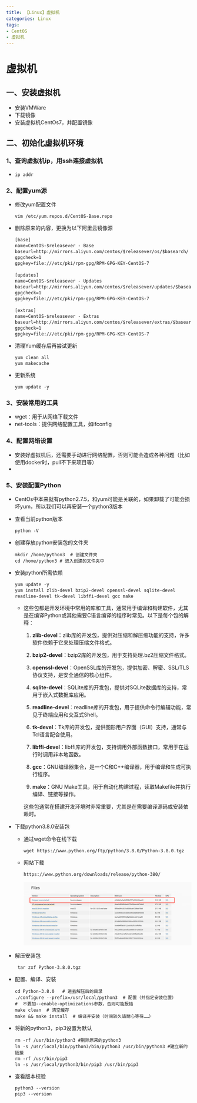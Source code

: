 ```yaml
---
title: 【Linux】虚拟机
categories: Linux
tags:
- CentOS
- 虚拟机
---
```


# 虚拟机

## 一、安装虚拟机

+ 安装VMWare
+ 下载镜像
+ 安装虚拟机CentOs7，并配置镜像



## 二、初始化虚拟机环境

### 1、查询虚拟机ip，用ssh连接虚拟机

+ ```shell
  ip addr
  ```



### 2、配置yum源

+ 修改yum配置文件

  ```shell
  vim /etc/yum.repos.d/CentOS-Base.repo
  ```

+ 删除原来的内容，更换为以下阿里云镜像源

  ```shell
  [base]
  name=CentOS-$releasever - Base
  baseurl=http://mirrors.aliyun.com/centos/$releasever/os/$basearch/
  gpgcheck=1
  gpgkey=file:///etc/pki/rpm-gpg/RPM-GPG-KEY-CentOS-7
  
  [updates]
  name=CentOS-$releasever - Updates
  baseurl=http://mirrors.aliyun.com/centos/$releasever/updates/$basearch/
  gpgcheck=1
  gpgkey=file:///etc/pki/rpm-gpg/RPM-GPG-KEY-CentOS-7
  
  [extras]
  name=CentOS-$releasever - Extras
  baseurl=http://mirrors.aliyun.com/centos/$releasever/extras/$basearch/
  gpgcheck=1
  gpgkey=file:///etc/pki/rpm-gpg/RPM-GPG-KEY-CentOS-7
  
  ```

+ 清理Yum缓存后再尝试更新

  ```shell
  yum clean all
  yum makecache
  ```

+ 更新系统

  ```shell
  yum update -y
  ```



### 3、安装常用的工具

+ wget：用于从网络下载文件
+ net-tools：提供网络配置工具，如ifconfig



### 4、配置网络设置

+ 安装好虚拟机后，还需要手动进行网络配置，否则可能会造成各种问题（比如使用docker时，pull不下来项目等）
+ 



### 5、安装配置Python

+ CentOs中本来就有python2.7.5，和yum可能是关联的，如果卸载了可能会损坏yum，所以我们可以再安装一个python3版本

+ 查看当前python版本

  ```shell
  python -V
  ```

+ 创建存放python安装包的文件夹

  ```shell
  mkdir /home/python3  # 创建文件夹
  cd /home/python3 # 进入创建的文件夹中
  ```

+ 安装python所需依赖

  ```shell
  yum update -y
  yum install zlib-devel bzip2-devel openssl-devel sqlite-devel readline-devel tk-devel libffi-devel gcc make
  ```

  + 这些包都是开发环境中常用的库和工具，通常用于编译和构建软件，尤其是在编译Python或其他需要C语言编译的程序时常见。以下是每个包的解释：

    1. **zlib-devel**：zlib库的开发包，提供对压缩和解压缩功能的支持，许多软件依赖于它来处理压缩文件格式。

    2. **bzip2-devel**：bzip2库的开发包，用于支持处理.bz2压缩文件格式。

    3. **openssl-devel**：OpenSSL库的开发包，提供加密、解密、SSL/TLS协议支持，是安全通信的核心组件。

    4. **sqlite-devel**：SQLite库的开发包，提供对SQLite数据库的支持，常用于嵌入式数据库应用。

    5. **readline-devel**：readline库的开发包，用于提供命令行编辑功能，常见于终端应用和交互式Shell。

    6. **tk-devel**：Tk库的开发包，提供图形用户界面（GUI）支持，通常与Tcl语言配合使用。

    7. **libffi-devel**：libffi库的开发包，支持调用外部函数接口，常用于在运行时调用非本地函数。

    8. **gcc**：GNU编译器集合，是一个C和C++编译器，用于编译和生成可执行程序。

    9. **make**：GNU Make工具，用于自动化构建过程，读取Makefile并执行编译、链接等操作。

    这些包通常在搭建开发环境时非常重要，尤其是在需要编译源码或安装依赖时。

+ 下载python3.8.0安装包

  + 通过wget命令在线下载

    ```shell 
    wget https://www.python.org/ftp/python/3.8.0/Python-3.8.0.tgz
    ```

  + 网站下载

    ```
    https://www.python.org/downloads/release/python-380/
    ```

    ![image-20240822101422740](../images/image-20240822101422740.png)

+ 解压安装包

  ```shell
   tar zxf Python-3.8.0.tgz 
  ```

+ 配置、编译、安装

  ```shell
  cd Python-3.8.0   # 进去解压后的目录
  ./configure --prefix=/usr/local/python3  # 配置（并指定安装位置） 
  #  不要加--enable-optimizations参数，否则可能报错
  make clean  # 清空缓存
  make && make install  # 编译并安装（时间较久请耐心等待……）
  ```

+ 将新的python3，pip3设置为默认

  ```shell
  rm -rf /usr/bin/python3 #删除原来的python3
  ln -s /usr/local/bin/python3/bin/python3 /usr/bin/python3 #建立新的链接
  rm -rf /usr/bin/pip3
  ln -s /usr/local/python3/bin/pip3 /usr/bin/pip3
  ```

+ 查看版本校验

  ```shell
  python3 --version
  pip3 --version
  ```

